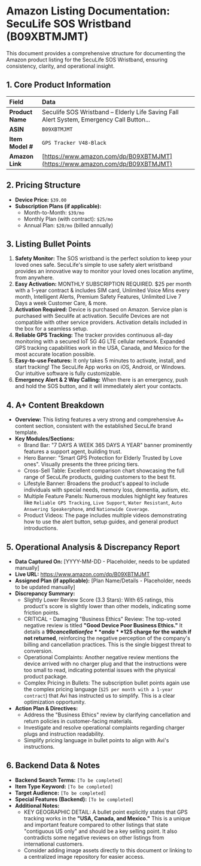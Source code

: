 # Amazon Listing Documentation: SecuLife SOS Wristband (B09XBTMJMT)

This document provides a comprehensive structure for documenting the Amazon product listing for the SecuLife SOS Wristband, ensuring consistency, clarity, and operational insight.

## 1. Core Product Information

| Field | Data |
| :--- | :--- |
| **Product Name** | Seculife SOS Wristband – Elderly Life Saving Fall Alert System, Emergency Call Button... |
| **ASIN** | `B09XBTMJMT` |
| **Item Model #** | `GPS Tracker V48-Black` |
| **Amazon Link** | [https://www.amazon.com/dp/B09XBTMJMT](https://www.amazon.com/dp/B09XBTMJMT) |

## 2. Pricing Structure

*   **Device Price:** `$39.00`
*   **Subscription Plans (if applicable):**
    *   Month-to-Month: `$39/mo`
    *   Monthly Plan (with contract): `$25/mo`
    *   Annual Plan: `$20/mo` (billed annually)

## 3. Listing Bullet Points

1.  **Safety Monitor:** The SOS wristband is the perfect solution to keep your loved ones safe. SecuLife's simple to use safety alert wristband provides an innovative way to monitor your loved ones location anytime, from anywhere.
2.  **Easy Activation:** MONTHLY SUBSCRIPTION REQUIRED. $25 per month with a 1-year contract & includes SIM card, Unlimited Voice Mins every month, Intelligent Alerts, Premium Safety Features, Unlimited Live 7 Days a week Customer Care, & more.
3.  **Activation Required:** Device is purchased on Amazon. Service plan is purchased with Seculife at activation. Seculife Devices are not compatible with other service providers. Activation details included in the box for a seamless setup.
4.  **Reliable GPS Tracking:** The tracker provides continuous all-day monitoring with a secured IoT 5G 4G LTE cellular network. Expanded GPS tracking capabilities work in the USA, Canada, and Mexico for the most accurate location possible.
5.  **Easy-to-use Features:** It only takes 5 minutes to activate, install, and start tracking! The SecuLife App works on iOS, Android, or Windows. Our intuitive software is fully customizable.
6.  **Emergency Alert & 2 Way Calling:** When there is an emergency, push and hold the SOS button, and it will immediately alert your contacts.

## 4. A+ Content Breakdown

*   **Overview:** This listing features a very strong and comprehensive A+ content section, consistent with the established SecuLife brand template.
*   **Key Modules/Sections:**
    *   Brand Bar: "7 DAYS A WEEK 365 DAYS A YEAR" banner prominently features a support agent, building trust.
    *   Hero Banner: "Smart GPS Protection for Elderly Trusted by Love ones". Visually presents the three pricing tiers.
    *   Cross-Sell Table: Excellent comparison chart showcasing the full range of SecuLife products, guiding customers to the best fit.
    *   Lifestyle Banner: Broadens the product's appeal to include individuals with special needs, memory loss, dementia, autism, etc.
    *   Multiple Feature Panels: Numerous modules highlight key features like `Reliable GPS Tracking`, `Live Support`, `Water Resistant`, `Auto Answering Speakerphone`, and `Nationwide Coverage`.
    *   Product Videos: The page includes multiple videos demonstrating how to use the alert button, setup guides, and general product introductions.

## 5. Operational Analysis & Discrepancy Report

*   **Data Captured On:** [YYYY-MM-DD - Placeholder, needs to be updated manually]
*   **Live URL:** https://www.amazon.com/dp/B09XBTMJMT
*   **Assigned Plan (if applicable):** [Plan Name/Details - Placeholder, needs to be updated manually]
*   **Discrepancy Summary:**
    *   Slightly Lower Review Score (3.3 Stars): With 65 ratings, this product's score is slightly lower than other models, indicating some friction points.
    *   CRITICAL - Damaging "Business Ethics" Review: The top-voted negative review is titled **"Good Device Poor Business Ethics."** It details a **$99 cancellation fee** and a **$125 charge for the watch if not returned**, reinforcing the negative perception of the company's billing and cancellation practices. This is the single biggest threat to conversion.
    *   Operational Complaints: Another negative review mentions the device arrived with no charger plug and that the instructions were too small to read, indicating potential issues with the physical product package.
    *   Complex Pricing in Bullets: The subscription bullet points again use the complex pricing language (`$25 per month with a 1-year contract`) that Avi has instructed us to simplify. This is a clear optimization opportunity.
*   **Action Plan & Directives:**
    *   Address the "Business Ethics" review by clarifying cancellation and return policies in customer-facing materials.
    *   Investigate and resolve operational complaints regarding charger plugs and instruction readability.
    *   Simplify pricing language in bullet points to align with Avi's instructions.

## 6. Backend Data & Notes

*   **Backend Search Terms:** `[To be completed]`
*   **Item Type Keyword:** `[To be completed]`
*   **Target Audience:** `[To be completed]`
*   **Special Features (Backend):** `[To be completed]`
*   **Additional Notes:**
    *   KEY GEOGRAPHIC DETAIL: A bullet point explicitly states that GPS tracking works in the **"USA, Canada, and Mexico."** This is a unique and important feature compared to other listings that state "contiguous US only" and should be a key selling point. It also contradicts some negative reviews on other listings from international customers.
    *   Consider adding image assets directly to this document or linking to a centralized image repository for easier access.

